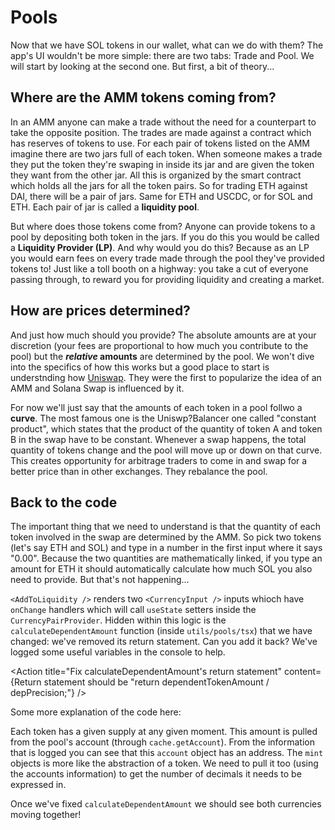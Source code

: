 # Pools

Now that we have SOL tokens in our wallet, what can we do with them? The app's UI wouldn't be more simple: there are two tabs: Trade and Pool. We will start by looking at the second one. But first, a bit of theory...

## Where are the AMM tokens coming from?

In an AMM anyone can make a trade without the need for a counterpart to take the opposite position. The trades are made against a contract which has reserves of tokens to use. For each pair of tokens listed on the AMM imagine there are two jars full of each token. When someone makes a trade they put the token they're swaping in inside its jar and are given the token they want from the other jar. All this is organized by the smart contract which holds all the jars for all the token pairs. So for trading ETH against DAI, there will be a pair of jars. Same for ETH and USCDC, or for SOL and ETH. Each pair of jar is called a **liquidity pool**.

But where does those tokens come from? Anyone can provide tokens to a pool by depositing both token in the jars. If you do this you would be called a **Liquidity Provider (LP)**. And why would you do this? Because as an LP you would earn fees on every trade made through the pool they've provided tokens to! Just like a toll booth on a highway: you take a cut of everyone passing through, to reward you for providing liquidity and creating a market.

## How are prices determined?

And just how much should you provide? The absolute amounts are at your discretion (your fees are proportional to how much you contribute to the pool) but the **_relative_ amounts** are determined by the pool. We won't dive into the specifics of how this works but a good place to start is understnding how [Uniswap](https://uniswap.org/docs/v2/). They were the first to popularize the idea of an AMM and Solana Swap is influenced by it.

For now we'll just say that the amounts of each token in a pool follwo a **curve**. The most famous one is the Uniswp?Balancer one called "constant product", which states that the product of the quantity of token A and token B in the swap have to be constant. Whenever a swap happens, the total quantity of tokens change and the pool will move up or down on that curve. This creates opportunity for arbitrage traders to come in and swap for a better price than in other exchanges. They rebalance the pool. 

## Back to the code

The important thing that we need to understand is that the quantity of each token involved in the swap are determined by the AMM.  So pick two tokens (let's say ETH and SOL) and type in a number in the first input where it says "0.00". Because the two quantities are mathematically linked, if you type an amount for ETH it should automatically calculate how much SOL you also need to provide. But that's not happening...

`<AddToLiquidity />` renders two `<CurrencyInput />` inputs whioch have `onChange` handlers which will call `useState` setters inside the `CurrencyPairProvider`. Hidden within this logic is the `calculateDependentAmount` function (inside `utils/pools/tsx`) that we have changed: we've removed its return statement. Can you add it back? We've logged some useful variables in the console to help.

<Action
  title="Fix calculateDependentAmount's return statement"
  content={Return statement should be "return dependentTokenAmount / depPrecision;"}
/>

Some more explanation of the code here:

Each token has a given supply at any given moment. This amount is pulled from the pool's account (through `cache.getAccount`). From the information that is logged you can see that this `account` object has an address. The `mint` objects is more like the abstraction of a token. We need to pull it too (using the accounts information) to get the number of decimals it needs to be expressed in.

Once we've fixed `calculateDependentAmount` we should see both currencies moving together!

